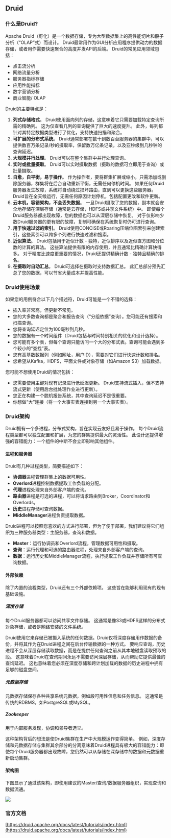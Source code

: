 ## Druid ##
### 什么是Druid? ###
Apache Druid（孵化）是一个数据存储，专为大型数据集上的高性能切片和骰子分析（“OLAP”式）而设计。 Druid最常用作为GUI分析应用程序提供动力的数据存储，或者用作需要快速聚合的高度并发API的后端。 Druid的常见应用领域包括：

- 点击流分析
- 网络流量分析
- 服务器指标存储
- 应用性能指标
- 数字营销分析
- 商业智能/ OLAP

Druid的主要特点是：

1. **列式存储格式**。 Druid使用面向列的存储，这意味着它只需要加载特定查询所需的精确列。 这为仅查看几列的查询提供了巨大的速度提升。 此外，每列都针对其特定数据类型进行了优化，支持快速扫描和聚合。
2. **可扩展的分布式系统**。 Druid通常部署在数十到数百台服务器的集群中，可以提供数百万条记录/秒的摄取率，保留数万亿条记录，以及亚秒级到几秒钟的查询延迟。
3. **大规模并行处理**。 Druid可以在整个集群中并行处理查询。
4. **实时或批量摄取**。 Druid可以实时摄取数据（摄取的数据可立即用于查询）或批量摄取。
5. **自愈，自平衡，易于操作**。 作为操作者，要将群集扩展或缩小，只需添加或删除服务器，群集将在后台自动重新平衡，无需任何停机时间。 如果任何Druid服务器发生故障，系统将自动绕过损坏路由，直到可以更换这些服务器。 Druid旨在全天候运行，无需任何原因计划停机，包括配置更改和软件更新。
6. **云本机，容错架构，不会丢失数据**。 一旦Druid摄取了您的数据，副本就会安全地存储在深层存储（通常是云存储，HDFS或共享文件系统）中。 即使每个Druid服务器都出现故障，您的数据也可以从深层存储中恢复。 对于仅影响少数Druid服务器的更有限的故障，复制可确保在系统恢复时仍可进行查询。
7. **用于快速过滤的索引**。 Druid使用CONCISE或Roaring压缩位图索引来创建索引，这些索引可以跨多个列进行快速过滤和搜索。
8. **近似算法**。 Druid包括用于近似计数 - 独特，近似排序以及近似直方图和分位数的计算的算法。 这些算法提供有限的内存使用，并且通常比精确计算快得多。 对于精度比速度更重要的情况，Druid还提供精确计数 - 独特且精确的排名。
9. **在摄取时自动汇总**。 Druid可选择在摄取时支持数据汇总。 此汇总部分预先汇总了您的数据，可以节省大量成本并提高性能。
### Druid使用场景 ###
如果您的用例符合以下几个描述符，Druid可能是一个不错的选择：

- 插入率非常高，但更新不常见。
- 您的大多数查询都是聚合和报告查询（“分组依据”查询）。您可能还有搜索和扫描查询。
- 您将查询延迟定位为100毫秒到几秒。
- 您的数据有一个时间组件（Druid包括与时间特别相关的优化和设计选择）。
- 您可能有多个表，但每个查询只能访问一个大的分布式表。查询可能会遇到多个较小的“查找”表。
- 您有高基数数据列（例如网址，用户ID），需要对它们进行快速计数和排名。
- 您希望从Kafka，HDFS，平面文件或对象存储（如Amazon S3）加载数据。

您可能不想使用Druid的情况包括：

- 您需要使用主键对现有记录进行低延迟更新。 Druid支持流式插入，但不支持流式更新（使用后台批处理作业进行更新）。
- 您正在构建一个脱机报告系统，其中查询延迟不是很重要。
- 你想做“大”连接（将一个大事实表连接到另一个大事实表）。

### Druid架构 ###
Druid拥有一个多进程，分布式架构，旨在实现云友好且易于操作。 每个Druid流程类型都可以独立配置和扩展，为您的群集提供最大的灵活性。 此设计还提供增强的容错能力：一个组件的中断不会立即影响其他组件。
#### 进程和服务器 ####
Druid有几种过程类型，简要描述如下：

- **协调器**进程管理群集上的数据可用性。
- **Overlord**进程控制数据提取工作负载的分配。
- **代理**进程处理来自外部客户端的查询。
- **路由器**进程是可选的进程，可以将请求路由到Broker，Coordinator和Overlords。
- **历史**进程存储可查询数据。
- **MiddleManager**进程负责提取数据。

Druid进程可以按照您喜欢的方式进行部署，但为了便于部署，我们建议将它们组织为三种服务器类型：主服务器，查询和数据。

- **Master**：运行协调员和Overlord流程，管理数据可用性和摄取。
- **查询**：运行代理和可选的路由器进程，处理来自外部客户端的查询。
- **数据**：运行历史和MiddleManager流程，执行提取工作负载并存储所有可查询数据。

#### 外部依赖 ####
除了内置的流程类型，Druid还有三个外部依赖项。 这些旨在能够利用现有的现有基础设施。
##### 深度存储 #####
每个Druid服务器都可以访问共享文件存储。 这通常是像S3或HDFS这样的分布式对象存储，或者是网络安装的文件系统。 

Druid使用它来存储已被摄入系统的任何数据。Druid仅将深度存储用作数据的备份，并将其作为在Druid进程之间在后台传输数据的一种方式。 要响应查询，历史进程不会从深层存储读取数据，而是在提供任何查询之前从其本地磁盘读取预取的段。 这意味着Druid在查询期间永远不需要访问深层存储，从而帮助它提供最佳的查询延迟。 这也意味着您必须在深度存储和跨计划加载的数据的历史进程中拥有足够的磁盘空间。

##### 元数据存储 #####
元数据存储保存各种共享系统元数据，例如段可用性信息和任务信息。 这通常是传统的RDBMS，如PostgreSQL或MySQL。

##### Zookeeper #####
用于内部服务发现，协调和领导者选举。

这种架构背后的想法是使Druid集群在生产中大规模运作变得简单。 例如，深度存储和元数据存储与集群其余部分的分离意味着Druid进程具有极大的容错能力：即使每个Druid服务器都出现故障，您仍然可以从存储在深存储中的数据和元数据重新启动集群。

#### 架构图 ####
下图显示了通过该架构，即使用建议的Master/查询/数据服务器组织，实现查询和数据流通。

![](https://druid.apache.org/docs/img/druid-architecture.png)

### 官方文档 ###
[https://druid.apache.org/docs/latest/tutorials/index.html](https://druid.apache.org/docs/latest/tutorials/index.html)